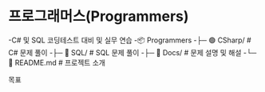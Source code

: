 # 프로그래머스(Programmers)
-C# 및 SQL 코딩테스트 대비 및 실무 연습
-📦 Programmers
-├─ 🟢 CSharp/          # C# 문제 풀이
-├─ 🔵 SQL/             # SQL 문제 풀이
-├─ 📜 Docs/            # 문제 설명 및 해설
-└─ 📖 README.md        # 프로젝트 소개


목표


